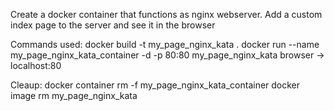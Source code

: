 Create a docker container that functions as nginx webserver.
Add a custom index page to the server and see it in the browser

Commands used:
docker build -t my_page_nginx_kata .
docker run --name my_page_nginx_kata_container -d -p 80:80 my_page_nginx_kata
browser -> localhost:80

Cleaup:
docker container rm -f my_page_nginx_kata_container
docker image rm my_page_nginx_kata
